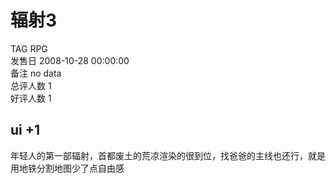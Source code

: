 



# 辐射3
  
TAG RPG  
发售日 2008-10-28 00:00:00  
备注 no data  
总评人数 1  
好评人数 1
## ui +1


年轻人的第一部辐射，首都废土的荒凉渲染的很到位，找爸爸的主线也还行，就是用地铁分割地图少了点自由感
